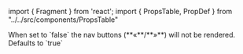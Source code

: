 import { Fragment } from 'react';
import { PropsTable, PropDef } from "../../src/components/PropsTable"

<Fragment>
  <PropDef name='renderNav' type="boolean" defaultValue='true'>
    When set to `false` the nav buttons (**«**/**»**) will not be rendered. Defaults to `true`
  </PropDef>
</Fragment>
